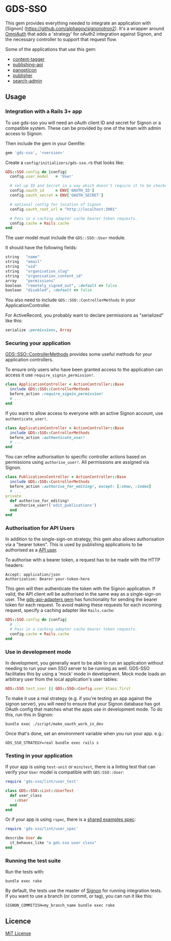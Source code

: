 # GDS-SSO

This gem provides everything needed to integrate an application with [Signon]
(https://github.com/alphagov/signonotron2). It's a wrapper around [OmniAuth](https://github.com/intridea/omniauth) that adds a 'strategy' for oAuth2 integration against Signon,
and the necessary controller to support that request flow.

Some of the applications that use this gem:

- [content-tagger](https://github.com/alphagov/content-tagger)
- [publishing-api](https://github.com/alphagov/publishing-api)
- [panopticon](https://github.com/alphagov/panopticon)
- [publisher](https://github.com/alphagov/publisher)
- [search-admin](https://github.com/alphagov/search-admin)

## Usage

### Integration with a Rails 3+ app

To use gds-sso you will need an oAuth client ID and secret for Signon or a compatible system.
These can be provided by one of the team with admin access to Signon.

Then include the gem in your Gemfile:

```ruby
gem 'gds-sso', '<version>'
```

Create a `config/initializers/gds-sso.rb` that looks like:

```ruby
GDS::SSO.config do |config|
  config.user_model   = 'User'

  # set up ID and Secret in a way which doesn't require it to be checked in to source control...
  config.oauth_id     = ENV['OAUTH_ID']
  config.oauth_secret = ENV['OAUTH_SECRET']

  # optional config for location of Signon
  config.oauth_root_url = "http://localhost:3001"

  # Pass in a caching adapter cache bearer token requests.
  config.cache = Rails.cache
end
```

The user model must include the `GDS::SSO::User` module.

It should have the following fields:

```ruby
string   "name"
string   "email"
string   "uid"
string   "organisation_slug"
string   "organisation_content_id"
array    "permissions"
boolean  "remotely_signed_out", :default => false
boolean  "disabled", :default => false
```

You also need to include `GDS::SSO::ControllerMethods` in your ApplicationController.

For ActiveRecord, you probably want to declare permissions as "serialized" like this:

```ruby
serialize :permissions, Array
```

### Securing your application

[GDS::SSO::ControllerMethods](/lib/gds-sso/controller_methods.rb) provides some useful methods for your application controllers.

To ensure only users who have been granted access to the application can access it use `require_signin_permission!`.

```ruby
class ApplicationController < ActionController::Base
  include GDS::SSO::ControllerMethods
  before_action :require_signin_permission!
  # ...
end
```

If you want to allow access to everyone with an active Signon account, use `authenticate_user!`.

```ruby
class ApplicationController < ActionController::Base
  include GDS::SSO::ControllerMethods
  before_action :authenticate_user!
  # ...
end
```

You can refine authorisation to specific controller actions based on permissions using `authorise_user!`. All permissions are assigned via Signon.

```ruby
class PublicationsController < ActionController::Base
  include GDS::SSO::ControllerMethods
  before_action :authorise_for_editing!, except: [:show, :index]
  # ...
private
  def authorise_for_editing!
    authorise_user!('edit_publications')
  end
end
```

### Authorisation for API Users

In addition to the single-sign-on strategy, this gem also allows authorisation
via a "bearer token". This is used by publishing applications to be authorised
as a [API user](https://signon.publishing.service.gov.uk/api_users).

To authorise with a bearer token, a request has to be made with the HTTP
headers:

```
Accept: application/json
Authorization: Bearer your-token-here
```

This gem will then authenticate the token with the Signon application. If
valid, the API client will be authorised in the same way as a single-sign-on
user. The [gds-api-adapters gem](https://github.com/alphagov/gds-api-adapters#app-level-authentication)
has functionality for sending the bearer token for each request. To avoid making
these requests for each incoming request, specify a caching adapter like `Rails.cache`:

```ruby
GDS::SSO.config do |config|
  # ...
  # Pass in a caching adapter cache bearer token requests.
  config.cache = Rails.cache
end
```


### Use in development mode

In development, you generally want to be able to run an application without needing to run your own SSO server to be running as well. GDS-SSO facilitates this by using a 'mock' mode in development. Mock mode loads an arbitrary user from the local application's user tables:

```ruby
GDS::SSO.test_user || GDS::SSO::Config.user_klass.first
```

To make it use a real strategy (e.g. if you're testing an app against the signon server), you will need to ensure that your Signon database has got OAuth config that matches what the apps use in development mode. To do this, run this in Signon:

```
bundle exec ./script/make_oauth_work_in_dev
```

Once that's done, set an environment variable when you run your app. e.g.:

```
GDS_SSO_STRATEGY=real bundle exec rails s
```

### Testing in your application

If your app is using `test-unit` or `minitest`, there is a linting test that can verify your `User` model is compatible with `GDS:SSO::User`:

```ruby
require 'gds-sso/lint/user_test'

class GDS::SSO::Lint::UserTest
  def user_class
    ::User
  end
end
```

Or if your app is using `rspec`, there is a [shared examples spec](/lib/gds-sso/lint/user_spec.rb):

```ruby
require 'gds-sso/lint/user_spec'

describe User do
  it_behaves_like "a gds-sso user class"
end
```

### Running the test suite

Run the tests with:

```
bundle exec rake
```

By default, the tests use the master of [Signon](https://github.com/alphagov/signonotron2) for running integration tests. If you want to use a branch (or commit, or tag), you can run it like this:

```
SIGNON_COMMITISH=my_branch_name bundle exec rake
```

## Licence

[MIT License](LICENCE)
